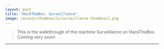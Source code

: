 ```yaml
---
layout: post
title: "HackTheBox: Surveillance"
image: /assets/thumbnails/surveillance-thumbnail.png
---
```


> This is the walkthrough of the machine Surveillance on HackTheBox. Coming very soon!

---